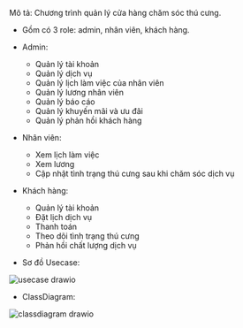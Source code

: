 Mô tả: Chương trình quản lý cửa hàng chăm sóc thú cưng.
- Gồm có 3 role: admin, nhân viên, khách hàng.
- Admin:
  + Quản lý tài khoản
  + Quản lý dịch vụ
  + Quản lý lịch làm việc của nhân viên
  + Quản lý lương nhân viên
  + Quản lý báo cáo
  + Quản lý khuyến mãi và ưu đãi
  + Quản lý phản hồi khách hàng
- Nhân viên:
  + Xem lịch làm việc
  + Xem lương
  + Cập nhật tình trạng thú cưng sau khi chăm sóc dịch vụ
- Khách hàng:
  + Quản lý tài khoản
  + Đặt lịch dịch vụ
  + Thanh toán
  + Theo dõi tình trạng thú cưng
  + Phản hồi chất lượng dịch vụ
 
- Sơ đồ Usecase:


![usecase drawio](https://github.com/user-attachments/assets/10eacd7e-499e-4f48-9b45-17c507a33d94)

- ClassDiagram:


![classdiagram drawio](https://github.com/user-attachments/assets/7ff4357a-61b8-4f9e-8fb3-1cad61e0819b)
